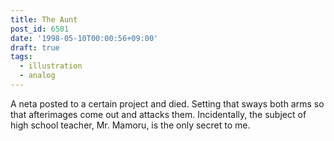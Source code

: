 ```yaml
---
title: The Aunt
post_id: 6501
date: '1998-05-10T00:00:56+09:00'
draft: true
tags:
  - illustration
  - analog
---
```


A neta posted to a certain project and died. Setting that sways both arms so that afterimages come out and attacks them. Incidentally, the subject of high school teacher, Mr. Mamoru, is the only secret to me.

